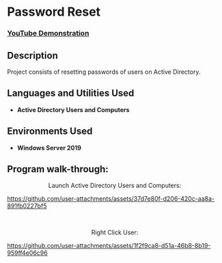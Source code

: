 <h1>Password Reset</h1>

 ### [YouTube Demonstration](https://youtu.be/7eJexJVCqJo)

<h2>Description</h2>
Project consists of resetting passwords of users on Active Directory.
<br />


<h2>Languages and Utilities Used</h2>

- <b>Active Directory Users and Computers</b> 

<h2>Environments Used </h2>

- <b>Windows Server 2019</b>

<h2>Program walk-through:</h2>

<p align="center">
Launch Active Directory Users and Computers: <br/>
 

https://github.com/user-attachments/assets/37d7e80f-d206-420c-aa8a-891fb0227bf5


<br />
<p align="center">
Right Click User:<br/>



https://github.com/user-attachments/assets/1f2f9ca8-d51a-46b8-8b19-959ff4e06c96



<br />
</p>

<!--
 ```diff
- text in red
+ text in green
! text in orange
# text in gray
@@ text in purple (and bold)@@
```
--!>
